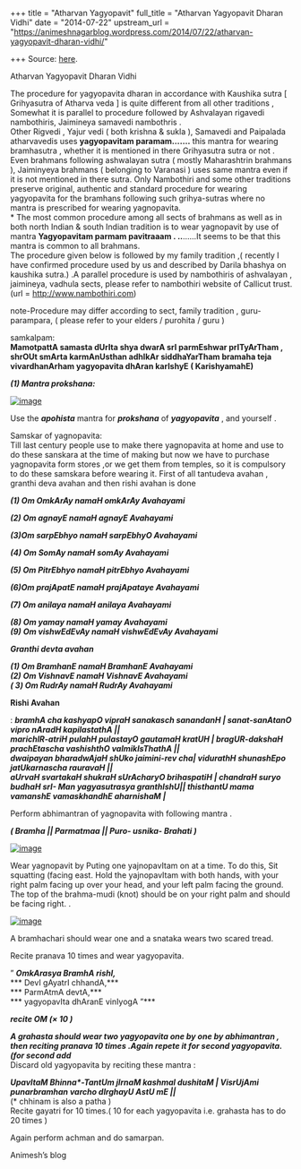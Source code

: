 +++
title = "Atharvan Yagyopavit"
full_title = "Atharvan Yagyopavit Dharan Vidhi"
date = "2014-07-22"
upstream_url = "https://animeshnagarblog.wordpress.com/2014/07/22/atharvan-yagyopavit-dharan-vidhi/"

+++
Source: [here](https://animeshnagarblog.wordpress.com/2014/07/22/atharvan-yagyopavit-dharan-vidhi/).

Atharvan Yagyopavit Dharan Vidhi

The procedure for yagyopavita dharan in accordance with Kaushika sutra
\[ Grihyasutra of Atharva veda \] is quite different from all other
traditions , Somewhat it is parallel to procedure followed by Ashvalayan
rigavedi nambothiris, Jaimineya samavedi nambothris .  
Other Rigvedi , Yajur vedi ( both krishna & sukla ), Samavedi and
Paipalada atharvavedis uses ****yagyopavitam paramam…….**** this mantra
for wearing bramhasutra , whether it is mentioned in there Grihyasutra
sutra or not . Even brahmans following ashwalayan sutra ( mostly
Maharashtrin brahmans ), Jaiminyeya brahmans ( belonging to Varanasi )
uses same mantra even if it is not mentioned in there sutra. Only
Nambothiri and some other traditions preserve original, authentic and
standard procedure for wearing yagyopavita for the bramhans following
such grihya-sutras where no mantra is prescribed for wearing
yagnopavita.  
\* The most common procedure among all sects of brahmans as well as in
both north Indian & south Indian tradition is to wear yagnopavit by
use of mantra ****Yagyopavitam parmam pavitraaam . ..****……It seems to
be that this mantra is common to all brahmans.  
The procedure given below is followed by my family tradition ,( recently
I have confirmed procedure used by us and described by Darila bhashya on
kaushika sutra.) .A parallel procedure is used by nambothiris of
ashvalayan , jaimineya, vadhula sects, please refer to nambothiri
website of Callicut trust.(url = <http://www.nambothiri.com>)

note-Procedure may differ according to sect, family tradition ,
guru-parampara, ( please refer to your elders / purohita / guru )

samkalpam:  
****MamotpattA samasta dUrIta shya dwarA srI parmEshwar prITyArTham ,
shrOUt smArta karmAnUsthan adhIkAr siddhaYarTham bramaha teja
vivardhanArham yagyopavita dhAran karIshyE ( KarishyamahE)****

***(1) Mantra prokshana:***

[![image](https://animeshnagarblog.files.wordpress.com/2014/07/wpid-img_20140722_233851.jpg?w=700 "IMG_20140722_233851.JPG")](https://animeshnagarblog.files.wordpress.com/2014/07/wpid-img_20140722_233851.jpg)

Use the ***apohista*** mantra for ***prokshana*** of ***yagyopavita*** ,
and yourself .

Samskar of yagnopavita:  
Till last century people use to make there yagnopavita at home and use
to do these sanskara at the time of making but now we have to purchase
yagnopavita form stores ,or we get them from temples, so it is
compulsory to do these samskara before wearing it. First of all
tantudeva avahan , granthi deva avahan and then rishi avahan is done

***(1) Om OmkArAy namaH omkArAy Avahayami***

***(2) Om agnayE namaH agnayE Avahayami***

***(3)Om sarpEbhyo namaH sarpEbhyO Avahayami***

***(4) Om SomAy namaH somAy Avahayami***

***(5) Om PitrEbhyo namaH pitrEbhyo Avahayami***

***(6)Om prajApatE namaH prajApataye Avahayami***

***(7) Om anilaya namaH anilaya Avahayami***

***(8) Om yamay namaH yamay Avahayami***  
***(9) Om vishwEdEvAy namaH vishwEdEvAy Avahayami***

***Granthi devta avahan***

***(1) Om BramhanE namaH BramhanE Avahayami***  
***(2) Om VishnavE namaH VishnavE Avahayami***  
***( 3) Om RudrAy namaH RudrAy Avahayami***

****Rishi Avahan****

: ***bramhA cha kashyapO vipraH sanakasch sanandanH \| sanat-sanAtanO
vipro nAradH kapilastathA \|\|***  
***marichIR-atriH pulahH pulastayO gautamaH kratUH \| bragUR-dakshaH
prachEtascha vashishthO valmikIsThathA \|\|***  
***dwaipayan bharadwAjaH shUko jaimini-rev cha\| vidurathH shunashEpo
jatUkarnascha rauravaH \|\|***  
***aUrvaH svartakaH shukraH sUrAcharyO brihaspatiH \| chandraH suryo
budhaH srI- Man yagyasutrasya granthIshU\|\| thisthantU mama vamanshE
vamaskhandhE aharnishaM \|***

Perform abhimantran of yagnopavita with following mantra .

 ***( Bramha \|\| Parmatmaa \|\| Puro- usnika- Brahati )***

[![image](https://animeshnagarblog.files.wordpress.com/2014/07/wpid-img_20140722_233829.jpg?w=700 "IMG_20140722_233829.JPG")](https://animeshnagarblog.files.wordpress.com/2014/07/wpid-img_20140722_233829.jpg)

Wear yagnopavit by Puting one yajnopavItam on at a time. To do this,
Sit squatting (facing east. Hold the yajnopavItam with both hands, with
your right palm facing up over your head, and your left palm facing the
ground.  
The top of the brahma-mudi (knot) should be on your right palm and
should be facing right. .  


[![image](https://animeshnagarblog.files.wordpress.com/2014/07/wpid-images-2.jpeg?w=700 "images-2.jpeg")](https://animeshnagarblog.files.wordpress.com/2014/07/wpid-images-2.jpeg)

A bramhachari should wear one and a snataka wears two scared tread.

Recite pranava 10 times and wear yagyopavita.  


 ” ***OmkArasya BramhA rishI,***  
*** DevI gAyatrI chhandA,***  
*** ParmAtmA devtA,***  
*** yagyopavIta dhAranE vinIyogA ”***

***recite OM (× 10 )***

***A grahasta should wear two yagyopavita one by one by abhimantran ,
then reciting pranava 10 times .Again repete it for second yagyopavita.
(for second add***  
Discard old yagyopavita by reciting these mantra :

***UpavItaM Bhinna\*-TantUm jIrnaM kashmal dushitaM \| VisrUjAmi
punarbramhan varcho dIrghayU AstU mE \|\|***  
(\* chhinam is also a patha )  
Recite gayatri for 10 times.( 10 for each yagyopavita i.e. grahasta has
to do 20 times )

Again perform achman and do samarpan.

Animesh’s blog

